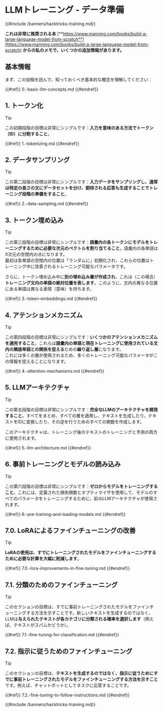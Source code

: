 # LLMトレーニング - データ準備

{{#include /banners/hacktricks-training.md}}

**これは非常に推奨される本** [**https://www.manning.com/books/build-a-large-language-model-from-scratch**](https://www.manning.com/books/build-a-large-language-model-from-scratch) **からの私のメモで、いくつかの追加情報があります。**

## 基本情報

まず、この投稿を読んで、知っておくべき基本的な概念を理解してください：

{{#ref}}
0.-basic-llm-concepts.md
{{#endref}}

## 1. トークン化

> [!TIP]
> この初期段階の目標は非常にシンプルです：**入力を意味のある方法でトークン（ID）に分割すること**。

{{#ref}}
1.-tokenizing.md
{{#endref}}

## 2. データサンプリング

> [!TIP]
> この第二段階の目標は非常にシンプルです：**入力データをサンプリングし、通常は特定の長さの文にデータセットを分け、期待される応答も生成することでトレーニング段階の準備をすること**。

{{#ref}}
2.-data-sampling.md
{{#endref}}

## 3. トークン埋め込み

> [!TIP]
> この第三段階の目標は非常にシンプルです：**語彙内の各トークンにモデルをトレーニングするために必要な次元のベクトルを割り当てること**。語彙内の各単語はX次元の空間内の点になります。\
> 最初は各単語の空間内の位置は「ランダムに」初期化され、これらの位置はトレーニング中に改善されるトレーニング可能なパラメータです。
>
> さらに、トークン埋め込み中に**別の埋め込み層が作成され**、これは（この場合）**トレーニング文内の単語の絶対位置を表します**。このように、文内の異なる位置にある単語は異なる表現（意味）を持ちます。

{{#ref}}
3.-token-embeddings.md
{{#endref}}

## 4. アテンションメカニズム

> [!TIP]
> この第四段階の目標は非常にシンプルです：**いくつかのアテンションメカニズムを適用すること**。これらは**語彙内の単語と現在トレーニングに使用されている文内の隣接単語との関係を捉える**ための**繰り返し層**になります。\
> これには多くの層が使用されるため、多くのトレーニング可能なパラメータがこの情報を捉えることになります。

{{#ref}}
4.-attention-mechanisms.md
{{#endref}}

## 5. LLMアーキテクチャ

> [!TIP]
> この第五段階の目標は非常にシンプルです：**完全なLLMのアーキテクチャを開発すること**。すべてをまとめ、すべての層を適用し、テキストを生成したり、テキストをIDに変換したり、その逆を行うためのすべての関数を作成します。
>
> このアーキテクチャは、トレーニング後のテキストのトレーニングと予測の両方に使用されます。

{{#ref}}
5.-llm-architecture.md
{{#endref}}

## 6. 事前トレーニングとモデルの読み込み

> [!TIP]
> この第六段階の目標は非常にシンプルです：**ゼロからモデルをトレーニングすること**。これには、定義された損失関数とオプティマイザを使用して、モデルのすべてのパラメータをトレーニングするために、前のLLMアーキテクチャが使用されます。

{{#ref}}
6.-pre-training-and-loading-models.md
{{#endref}}

## 7.0. LoRAによるファインチューニングの改善

> [!TIP]
> **LoRAの使用は、すでにトレーニングされたモデルをファインチューニングするために必要な計算を大幅に削減します**。

{{#ref}}
7.0.-lora-improvements-in-fine-tuning.md
{{#endref}}

## 7.1. 分類のためのファインチューニング

> [!TIP]
> このセクションの目標は、すでに事前トレーニングされたモデルをファインチューニングする方法を示すことです。新しいテキストを生成するのではなく、LLMは**与えられたテキストが各カテゴリに分類される確率を選択します**（例えば、テキストがスパムかどうか）。

{{#ref}}
7.1.-fine-tuning-for-classification.md
{{#endref}}

## 7.2. 指示に従うためのファインチューニング

> [!TIP]
> このセクションの目標は、**テキストを生成するのではなく、指示に従うためにすでに事前トレーニングされたモデルをファインチューニングする方法を示すこと**です。例えば、チャットボットとしてタスクに応答することです。

{{#ref}}
7.2.-fine-tuning-to-follow-instructions.md
{{#endref}}

{{#include /banners/hacktricks-training.md}}
